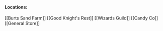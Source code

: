 #### Locations:
[[Burts Sand Farm]]
[[Good Knight's Rest]]
[[Wizards Guild]]
[[Candy Co]]
[[General Store]]